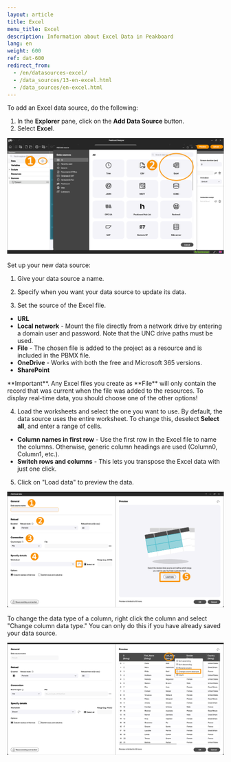 ```yaml
---
layout: article
title: Excel
menu_title: Excel
description: Information about Excel Data in Peakboard
lang: en
weight: 600
ref: dat-600
redirect_from:
  - /en/datasources-excel/
  - /data_sources/13-en-excel.html
  - /data_sources/en-excel.html
---
```


To add an Excel data source, do the following:
1. In the **Explorer** pane, click on the **Add Data Source** button.
2. Select **Excel**.

![Add data source](/assets/images/data-sources/excel/en_excel-01.png)

Set up your new data source:

1) Give your data source a name.

2) Specify when you want your data source to update its data.

3) Set the source of the Excel file.
  * **URL**
  * **Local network** - Mount the file directly from a network drive by entering a domain user and password. Note that the UNC drive paths must be used.
  * **File** - The chosen file is added to the project as a resource and is included in the PBMX file.
  * **OneDrive** - Works with both the free and Microsoft 365 versions.
  * **SharePoint**

<div class="box-tip" markdown="1">
**Important**.
Any Excel files you create as **File** will only contain the record that was current when the file was added to the resources. To display real-time data, you should choose one of the other options!
</div>

4) Load the worksheets and select the one you want to use. By default, the data source uses the entire worksheet. To change this, deselect **Select all**, and enter a range of cells.

* **Column names in first row** - Use the first row in the Excel file to name the columns. Otherwise, generic column headings are used (Column0, Column1, etc.).
* **Switch rows and columns** - This lets you transpose the Excel data with just one click.

5) Click on "Load data" to preview the data.

![Excel Dialog](/assets/images/data-sources/excel/en_excel-02.png)


To change the data type of a column, right click the column and select "Change column data type." You can only do this if you have already saved your data source.

![Change data type](/assets/images/data-sources/excel/en_excel-03.png)